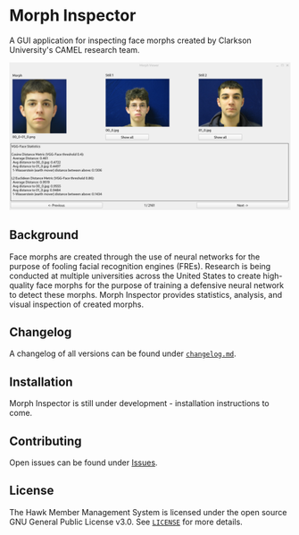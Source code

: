 # Morph Inspector
A GUI application for inspecting face morphs created by Clarkson University's CAMEL research team.

![](https://github.com/palmtrey/morphinspector/blob/main/docs/morph_inspector.png)

## Background
Face morphs are created through the use of neural networks for the purpose of fooling facial recognition engines (FREs). Research is being conducted at multiple universities across the United States to create high-quality face morphs for the purpose of training a defensive neural network to detect these morphs. Morph Inspector provides statistics, analysis, and visual inspection of created morphs.

## Changelog
A changelog of all versions can be found under [`changelog.md`](https://github.com/palmtrey/morphinspector/blob/main/docs/changelog.md).

## Installation
Morph Inspector is still under development - installation instructions to come.

## Contributing
Open issues can be found under [Issues](https://github.com/palmtrey/morphinspector/issues).

## License
The Hawk Member Management System is licensed under the open source GNU General Public License v3.0. See [`LICENSE`](https://github.com/palmtrey/morph-inspector/blob/main/LICENSE) for more details.
